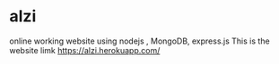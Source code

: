 # alzi
online working website using nodejs , MongoDB, express.js
This is the website limk https://alzi.herokuapp.com/
